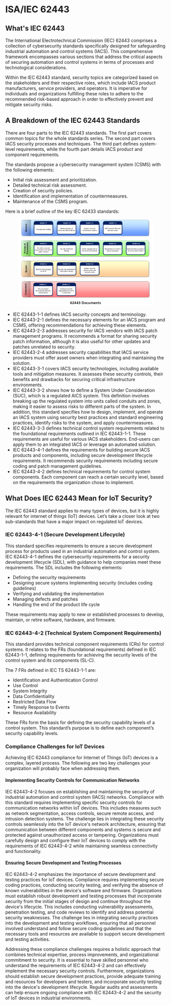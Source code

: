 # ISA/IEC 62443

## What's IEC 62443

The International Electrotechnical Commission (IEC) 62443 comprises a collection of cybersecurity standards specifically designed for safeguarding industrial automation and control systems (IACS). This comprehensive framework encompasses various sections that address the critical aspects of securing automation and control systems in terms of processes and technological considerations.&#x20;

Within the IEC 62443 standard, security topics are categorized based on the stakeholders and their respective roles, which include IACS product manufacturers, service providers, and operators. It is imperative for individuals and organizations fulfilling these roles to adhere to the recommended risk-based approach in order to effectively prevent and mitigate security risks.

## A Breakdown of the IEC 62443 Standards

There are four parts to the IEC 62443 standards. The first part covers common topics for the whole standards series. The second part covers IACS security processes and techniques. The third part defines system-level requirements, while the fourth part details IACS product and component requirements.

The standards propose a cybersecurity management system (CSMS) with the following elements:&#x20;

* Initial risk assessment and prioritization.&#x20;
* Detailed technical risk assessment.&#x20;
* Creation of security policies.&#x20;
* Identification and implementation of countermeasures.&#x20;
* Maintenance of the CSMS program.

Here is a brief outline of the key IEC 62433 standards:

<figure><img src="../.gitbook/assets/image (170).png" alt=""><figcaption></figcaption></figure>

* IEC 62443-1-1 defines IACS security concepts and terminology.
* IEC 62443-2-1 defines the necessary elements for an IACS program and CSMS, offering recommendations for achieving these elements.
* IEC 62443-2-3 addresses security for IACS vendors with IACS patch management programs. It recommends a format for sharing security patch information, although it is also useful for other updates and patches unrelated to security.
* IEC 62443-2-4 addresses security capabilities that IACS service providers must offer asset owners when integrating and maintaining the solution.
* IEC 62443-3-1 covers IACS security technologies, including available tools and mitigation measures. It assesses these security controls, their benefits and drawbacks for securing critical infrastructure environments.
* IEC 62443-3-2 shows how to define a System Under Consideration (SUC), which is a regulated AICS system. This definition involves breaking up the regulated system into units called conduits and zones, making it easier to assess risks to different parts of the system. In addition, this standard specifies how to design, implement, and operate an IACS system using security best practices and standard engineering practices, identify risks to the system, and apply countermeasures.
* IEC 62443-3-3 defines technical control system requirements related to the foundational requirements outlined in IEC 62443-1-1. These requirements are useful for various IACS stakeholders. End-users can apply them to an integrated IACS or leverage an automated solution.
* IEC 62443-4-1 defines the requirements for building secure IACS products and components, including secure development lifecycle requirements. It recommends security requirements including secure coding and patch management guidelines.
* IEC 62443-4-2 defines technical requirements for control system components. Each component can reach a certain security level, based on the requirements the organization chose to implement.

## What Does IEC 62443 Mean for IoT Security?

The IEC 62443 standard applies to many types of devices, but it is highly relevant for internet of things (IoT) devices. Let’s take a closer look at two sub-standards that have a major impact on regulated IoT devices.

### IEC 62443-4-1 (Secure Development Lifecycle)

This standard specifies requirements to ensure a secure development process for products used in an industrial automation and control system. IEC 62443-4-1 defines the cybersecurity requirements for a security development lifecycle (SDL), with guidance to help companies meet these requirements. The SDL includes the following elements:

* Defining the security requirements&#x20;
* Designing secure systems Implementing security (includes coding guidelines)&#x20;
* Verifying and validating the implementation&#x20;
* Managing defects and patches&#x20;
* Handling the end of the product life cycle

These requirements may apply to new or established processes to develop, maintain, or retire software, hardware, and firmware.

### IEC 62443-4-2 (Technical System Component Requirements)

This standard provides technical component requirements (CRs) for control systems. It relates to the FRs (foundational requirements) defined in IEC 62443-1-1, defining requirements for achieving the security levels of the control system and its components (SL-C).

The 7 FRs defined in IEC TS 62443-1-1 are:

* Identification and Authentication Control&#x20;
* Use Control
* System Integrity&#x20;
* Data Confidentiality&#x20;
* Restricted Data Flow&#x20;
* Timely Response to Events&#x20;
* Resource Availability

These FRs form the basis for defining the security capability levels of a control system. This standard’s purpose is to define each component’s security capability levels.

### Compliance Challenges for IoT Devices

Achieving IEC 62443 compliance for Internet of Things (IoT) devices is a complex, layered process. The following are two key challenges your organization will probably face when addressing them.

#### Implementing Security Controls for Communication Networks

IEC 62443-4-2 focuses on establishing and maintaining the security of industrial automation and control system (IACS) networks. Compliance with this standard requires implementing specific security controls for communication networks within IoT devices. This includes measures such as network segmentation, access controls, secure remote access, and intrusion detection systems. The challenge lies in integrating these security controls seamlessly into the IoT device's network architecture, ensuring that communication between different components and systems is secure and protected against unauthorized access or tampering. Organizations must carefully design and configure their IoT devices to comply with the requirements of IEC 62443-4-2 while maintaining seamless connectivity and functionality.

#### Ensuring Secure Development and Testing Processes

IEC 62443-4-2 emphasizes the importance of secure development and testing practices for IoT devices. Compliance requires implementing secure coding practices, conducting security testing, and verifying the absence of known vulnerabilities in the device's software and firmware. Organizations must establish robust development and testing processes that incorporate security from the initial stages of design and continue throughout the device's lifecycle. This includes conducting vulnerability assessments, penetration testing, and code reviews to identify and address potential security weaknesses. The challenge lies in integrating security practices into the development and testing workflows, ensuring that all personnel involved understand and follow secure coding guidelines and that the necessary tools and resources are available to support secure development and testing activities.&#x20;

Addressing these compliance challenges requires a holistic approach that combines technical expertise, process improvements, and organizational commitment to security. It is essential to have skilled personnel who understand the requirements of IEC 62443-4-2 and can effectively implement the necessary security controls. Furthermore, organizations should establish secure development practices, provide adequate training and resources for developers and testers, and incorporate security testing into the device's development lifecycle. Regular audits and assessments can help ensure ongoing compliance with IEC 62443-4-2 and the security of IoT devices in industrial environments.
